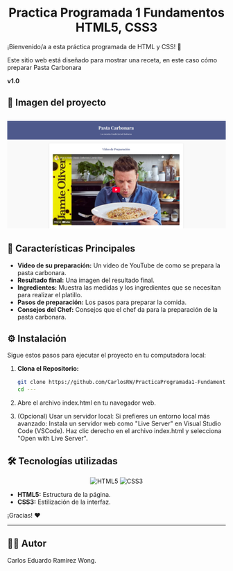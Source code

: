 <h1 align="center"> Practica Programada 1 Fundamentos HTML5, CSS3 </h1>

¡Bienvenido/a a esta práctica programada de HTML y CSS! 👋

Este sitio web está diseñado para mostrar una receta, en este caso cómo preparar Pasta Carbonara

**v1.0**

## 📸 Imagen del proyecto
![Vista previa del proyecto Modo Claro](imagen-pagina-pasta-carbonara)
-
## 🚀 Características Principales
- **Video de su preparación:** Un video de YouTube de como se prepara la pasta carbonara.
- **Resultado final:** Una imagen del resultado final.
- **Ingredientes:** Muestra las medidas y los ingredientes que se necesitan para realizar el platillo.
- **Pasos de preparación:** Los pasos para preparar la comida.
- **Consejos del Chef:** Consejos que el chef da para la preparación de la pasta carbonara.

## ⚙️ Instalación
Sigue estos pasos para ejecutar el proyecto en tu computadora local:

1. **Clona el Repositorio:**
   ```bash
   git clone https://github.com/CarlosRW/PracticaProgramada1-Fundamentos-HTML5-CSS3.git
   cd ---

2. Abre el archivo index.html en tu navegador web.

3. (Opcional) Usar un servidor local: Si prefieres un entorno local más avanzado: Instala un servidor web como "Live Server" en Visual Studio Code (VSCode). Haz clic derecho en el archivo index.html y selecciona "Open with Live Server".

## 🛠️ Tecnologías utilizadas

<p align="center">
  <img src="https://img.icons8.com/?size=100&id=20909&format=png&color=000000" alt="HTML5" width="80"/>
  <img src="https://img.icons8.com/?size=100&id=21278&format=png&color=000000" alt="CSS3" width="80"/>
</p>

- **HTML5:** Estructura de la página.
- **CSS3:** Estilización de la interfaz.

¡Gracias! :heart:

---

## 👩‍💻 Autor
Carlos Eduardo Ramírez Wong.

